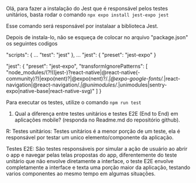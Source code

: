 Olá, para fazer a instalação do Jest que é responsável pelos testes unitários, basta rodar o comando
``` npx expo install jest-expo jest ```

Esse comando será responsável por instalaar a biblioteca Jest.

Depois de instala-lo, não se esqueça de colocar no arquivo "package.json" os seguintes codigos

"scripts": {
  ... 
  "test": "jest"
},
... 
"jest": {
  "preset": "jest-expo"
}

"jest": {
  "preset": "jest-expo",
  "transformIgnorePatterns": [
    "node_modules/(?!((jest-)?react-native|@react-native(-community)?)|expo(nent)?|@expo(nent)?/.*|@expo-google-fonts/.*|react-navigation|@react-navigation/.*|@unimodules/.*|unimodules|sentry-expo|native-base|react-native-svg)"
  ]
}


Para executar os testes, utilize o comando
``` npm run test ```



1) Qual a diferença entre testes unitários e testes E2E (End to End) em aplicações mobile? (responda no Readme.md do repositório github).

R: Testes unitários: Testes unitários é a menor porção de um teste, ela é responsável por testar um unico elemento/componente da aplicação.

Testes E2E: São testes responsáveis por simular a ação de usuário ao abrir o app e navegar pelas telas propostas do app, diferentemente do teste unitário que não envolve diretamente a interface, o teste E2E envolve completamente a interface e texta uma porção maior da aplicação, testando varios componentes ao mesmo tempo em algumas situações.
